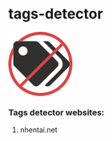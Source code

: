 # tags-detector

<img align="center" src="icons/128.png"></img>

### Tags detector websites: 

1. nhentai.net

